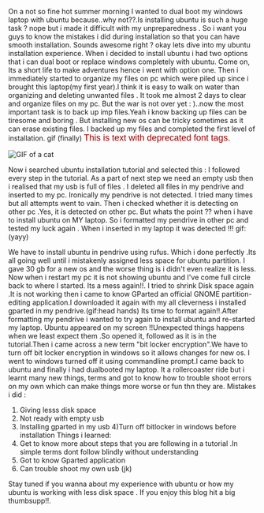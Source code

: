 On a not so fine hot summer morning I wanted to dual boot my windows laptop with ubuntu because..why not??.Is installing ubuntu is such a huge task ? nope but i made it difficult with my unpreparedness . So i want you guys to know the mistakes i did during installation so that you  can have smooth installation. Sounds awesome right ? okay lets dive into my ubuntu installation experience. When i decided to install ubuntu i had two options that i can dual boot or replace windows completely with ubuntu. Come on, Its a short life to make adventures hence i went with option one. Then i immediately started to organize my files on pc which were piled up since i brought this laptop(my first year).I think it is easy to walk on water than organizing and deleting unwanted files . It took me almost 2 days to clear and organize files on my pc. But the war is not over yet : )..now the most important task is to back up imp files.Yeah i know backing up files can be tiresome and boring . But installing new os can be tricky sometimes as it can erase existing files. I backed up my files and completed the first level of installation.
gif (finally)
<font face="Arial, sans-serif" size="4" color="#990000">This is text with deprecated font tags.</font>




<img src="https://i.giphy.com/media/v1.Y2lkPTc5MGI3NjExMXc2cWhuYno4NXUxZDI0Mjhka2NwYnBnN2k2dXB3b3Njb2pyODVhZyZlcD12MV9pbnRlcm5hbF9naWZfYnlfaWQmY3Q9Zw/l2Je1x7SB0PUSTXzO/giphy.gif" alt="GIF of a cat">




Now i searched ubuntu installation tutorial and selected this :
I followed every step in the tutorial. As a part of next step we need an empty usb then i realised that my usb is full of files . I deleted all files in my pendrive and inserted to my pc. Ironically  my pendrive is not detected. I tried many times but all attempts went to vain. Then i checked whether it is detecting on other pc .Yes, it is detected on other pc. But whats the point ?? when i have to install ubuntu on MY laptop. So i formatted my pendrive in other pc and tested my luck again . When i inserted in my laptop it was detected !!! gif:(yayy)

We have to install ubuntu in pendrive using rufus. Which i done perfectly .Its all going well until i mistakenly assigned less space for ubuntu partition. I gave 30 gb for a new os and  the worse thing is i didn't even realize it is less. Now when i restart my pc it is not showing ubuntu and I've come full circle back to where I started. Its a mess again!!. I tried to shrink Disk space again .It is not working then i came to know GParted  an official GNOME partition-editing application.I downloaded it again with my all cleverness i installed gparted in my pendrive.(gif:head hands)
 Its time to format again!!.After formatting my pendrive i wanted to try again to install ubuntu and re-started my laptop.  Ubuntu appeared on my screen !!Unexpected things happens when we least expect them .So opened it, followed as it is in the tutorial.Then i came across a new term "bit locker encryption".We have to turn  off bit locker encryption in windows so it allows changes for new os. I went to windows turned off it using commandline prompt.I came back to ubuntu and finally i had dualbooted my laptop.
It a rollercoaster ride but i learnt many new things, terms and got to know how to trouble shoot errors on my own which can make things more worse or fun thn they are.
Mistakes i did :
1) Giving lesss disk space
2) Not ready with empty usb
3) Installing gparted in my usb
4)Turn off bitlocker in windows before installation
Things i learned:
1) Get to know more about steps that you are following in a tutorial .In simple terms dont follow blindly without understanding
2) Got to know Gparted application
3) Can trouble shoot my own usb (jk)

Stay tuned if you  wanna about my experience with ubuntu or how my ubuntu is working with less disk space . If you enjoy this blog hit a big thumbsupp!!.
